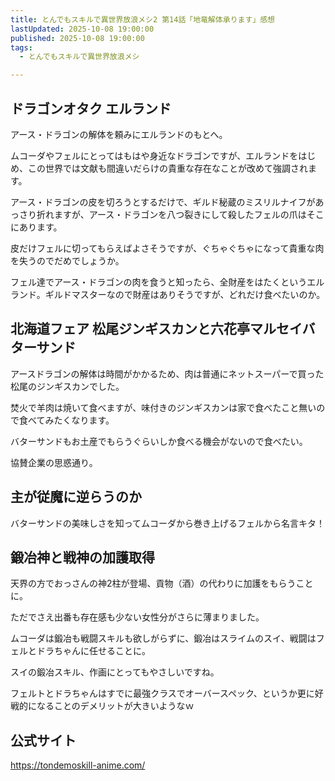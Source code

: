 ```yaml
---
title: とんでもスキルで異世界放浪メシ2 第14話「地竜解体承ります」感想
lastUpdated: 2025-10-08 19:00:00
published: 2025-10-08 19:00:00
tags:
  - とんでもスキルで異世界放浪メシ

---
```



## ドラゴンオタク エルランド

アース・ドラゴンの解体を頼みにエルランドのもとへ。

ムコーダやフェルにとってはもはや身近なドラゴンですが、エルランドをはじめ、この世界では文献も間違いだらけの貴重な存在なことが改めて強調されます。

アース・ドラゴンの皮を切ろうとするだけで、ギルド秘蔵のミスリルナイフがあっさり折れますが、アース・ドラゴンを八つ裂きにして殺したフェルの爪はそこにあります。

皮だけフェルに切ってもらえばよさそうですが、ぐちゃぐちゃになって貴重な肉を失うのでだめでしょうか。

フェル達でアース・ドラゴンの肉を食うと知ったら、全財産をはたくというエルランド。ギルドマスターなので財産はありそうですが、どれだけ食べたいのか。

## 北海道フェア 松尾ジンギスカンと六花亭マルセイバターサンド

アースドラゴンの解体は時間がかかるため、肉は普通にネットスーパーで買った松尾のジンギスカンでした。

焚火で羊肉は焼いて食べますが、味付きのジンギスカンは家で食べたこと無いので食べてみたくなります。

バターサンドもお土産でもらうぐらいしか食べる機会がないので食べたい。

協賛企業の思惑通り。

## 主が従魔に逆らうのか

バターサンドの美味しさを知ってムコーダから巻き上げるフェルから名言キタ！


## 鍛冶神と戦神の加護取得

天界の方でおっさんの神2柱が登場、貢物（酒）の代わりに加護をもらうことに。

ただでさえ出番も存在感も少ない女性分がさらに薄まりました。

ムコーダは鍛冶も戦闘スキルも欲しがらずに、鍛冶はスライムのスイ、戦闘はフェルとドラちゃんに任せることに。

スイの鍛冶スキル、作画にとってもやさしいですね。

フェルトとドラちゃんはすでに最強クラスでオーバースペック、というか更に好戦的になることのデメリットが大きいようなｗ

## 公式サイト

https://tondemoskill-anime.com/
